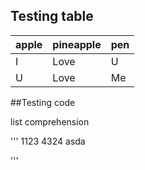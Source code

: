 ## Testing table

 apple | pineapple | pen 
 ----- | --------- | ---
 I     | Love      | U
 U     | Love      | Me
 
##Testing code
 
list comprehension
 
 '''
1123
4324
asda

 '''
 
 
